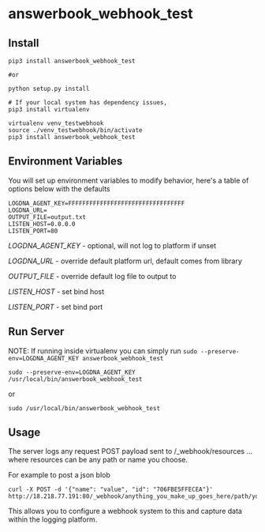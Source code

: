 # answerbook_webhook_test

## Install
```
pip3 install answerbook_webhook_test

#or

python setup.py install

# If your local system has dependency issues, 
pip3 install virtualenv

virtualenv venv_testwebhook
source ./venv_testwebhook/bin/activate
pip3 install answerbook_webhook_test
```

## Environment Variables

You will set up environment variables to modify behavior, here's a table of options below with the defaults

```
LOGDNA_AGENT_KEY=FFFFFFFFFFFFFFFFFFFFFFFFFFFFFFFFF
LOGDNA_URL=
OUTPUT_FILE=output.txt
LISTEN_HOST=0.0.0.0
LISTEN_PORT=80
```

*LOGDNA_AGENT_KEY* - optional, will not log to platform if unset

*LOGDNA_URL* - override default platform url, default comes from library

*OUTPUT_FILE* - override default log file to output to

*LISTEN_HOST* - set bind host

*LISTEN_PORT* - set bind port

## Run Server

NOTE: If running inside virtualenv you can simply run `sudo --preserve-env=LOGDNA_AGENT_KEY answerbook_webhook_test`

```
sudo --preserve-env=LOGDNA_AGENT_KEY /usr/local/bin/answerbook_webhook_test
```

or 

```
sudo /usr/local/bin/answerbook_webhook_test
```

## Usage

The server logs any request POST payload sent to /_webhook/resources ... where resources can be any path or name you choose.

For example to post a json blob
```
curl -X POST -d '{"name": "value", "id": "706FBE5FFECEA"}' http://18.218.77.191:80/_webhook/anything_you_make_up_goes_here/path/you/make/up
```

This allows you to configure a webhook system to this and capture data within the logging platform.

